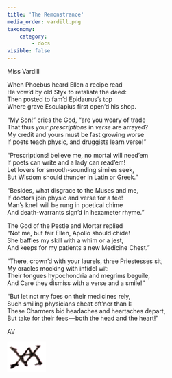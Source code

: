 ```yaml
---
title: 'The Remonstrance'
media_order: vardill.png
taxonomy:
    category:
        - docs
visible: false
---
```


<div class="author">Miss Vardill</div>

When Phoebus heard Ellen a recipe read  
He vow’d by old Styx to retaliate the deed:  
Then posted to fam’d Epidaurus’s top  
Where grave Esculapius first open’d his shop.

“My Son!” cries the God, “are you weary of trade  
That thus your *prescriptions* in *verse* are arrayed?  
My credit and yours must be fast growing worse  
If poets teach physic, and druggists learn verse!”

“Prescriptions! believe me, no mortal will need’em  
If poets can write and a lady can read’em!  
Let lovers for smooth-sounding similes seek,  
But Wisdom should thunder in Latin or Greek.”

“Besides, what disgrace to the Muses and me,  
If doctors join physic and verse for a fee!  
Man’s knell will be rung in poetical chime  
And death-warrants sign’d in hexameter rhyme.”

The God of the Pestle and Mortar replied  
“Not me, but fair Ellen, Apollo should chide!  
She baffles my skill with a whim or a jest,  
And keeps for my patients a new Medicine Chest.”

“There, crown’d with your laurels, three Priestesses sit,  
My oracles mocking with infidel wit:  
Their tongues hypochondria and megrims beguile,  
And Care they dismiss with a verse and a smile!”

“But let not my foes on their medicines rely,  
Such smiling physicians cheat oft’ner than I:  
These Charmers bid headaches and heartaches depart,  
But take for their fees — both the head and the heart!”

AV

![AV](vardill.png)